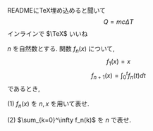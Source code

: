 READMEにTeX埋め込めると聞いて
$$Q=mc\Delta T$$
インラインで $\TeX$ いいね

$n$ を自然数とする. 関数 $f_n(x)$ について, 
$$f_1(x)=x$$
$$f_{n+1}(x)=\int_0^tf_n(t)dt$$
であるとき,

(1) $f_n(x)$ を $n,x$ を用いて表せ.

(2) $\sum_{k=0}^\infty f_n(k)$ を $n$ で表せ.
